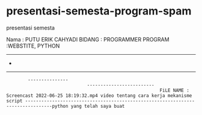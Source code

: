 # presentasi-semesta-program-spam
presentasi semesta

Nama : PUTU ERIK CAHYADI
BIDANG : PROGRAMMER
PROGRAM :WEBSTITE, PYTHON

------
-
-------------------
            ---------------  
                                  -------------------------
                                                             FiLE NAME : Screencast 2022-06-25 18:19:32.mp4 video tentang cara kerja mekanisme script --------------------------------------------------------------------------------python yang telah saya buat
